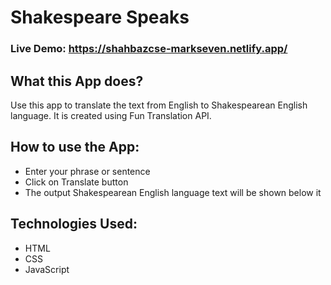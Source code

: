 # Shakespeare Speaks

### Live Demo: https://shahbazcse-markseven.netlify.app/

## What this App does?
Use this app to translate the text from English to Shakespearean English language. It is created using Fun Translation API.

## How to use the App:

- Enter your phrase or sentence
- Click on Translate button
- The output Shakespearean English language text will be shown below it

## Technologies Used:

- HTML
- CSS
- JavaScript